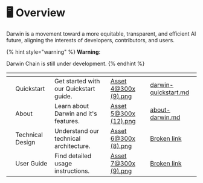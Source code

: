 # 🖥️ Overview

Darwin is a movement toward a more equitable, transparent, and efficient AI future, aligning the interests of developers, contributors, and users.&#x20;

{% hint style="warning" %}
**Warning**:

Darwin Chain is still under development.
{% endhint %}

<table data-card-size="large" data-view="cards"><thead><tr><th></th><th></th><th></th><th data-hidden data-card-cover data-type="files"></th><th data-hidden data-card-target data-type="content-ref"></th></tr></thead><tbody><tr><td></td><td>Quickstart</td><td>Get started with our Quickstart guide.</td><td><a href=".gitbook/assets/Asset 4@300x (9).png">Asset 4@300x (9).png</a></td><td><a href="getting-started/darwin-quickstart.md">darwin-quickstart.md</a></td></tr><tr><td></td><td>About</td><td>Learn about Darwin and it's features.</td><td><a href=".gitbook/assets/Asset 5@300x (12).png">Asset 5@300x (12).png</a></td><td><a href="getting-started/about-darwin.md">about-darwin.md</a></td></tr><tr><td></td><td>Technical Design</td><td>Understand our technical architecture.</td><td><a href=".gitbook/assets/Asset 6@300x (8).png">Asset 6@300x (8).png</a></td><td><a href="broken-reference">Broken link</a></td></tr><tr><td></td><td>User Guide</td><td>Find detailed usage instructions.       </td><td><a href=".gitbook/assets/Asset 7@300x (9).png">Asset 7@300x (9).png</a></td><td><a href="broken-reference">Broken link</a></td></tr></tbody></table>

